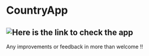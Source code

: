# CountryApp
## ![Here is the link to check the app](https://63eb863863867500506dabb7--superlative-vacherin-a537ee.netlify.app)

Any improvements or feedback in more than welcome !! 
